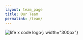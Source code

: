```yaml
---
layout: team_page
title: Our Team
permalink: /team/
---
```

<!-- Introductory matter describing our team structure etc. -->
![life x code logo](../assets/figures/poultry+vendor.png){: width="300px"}
